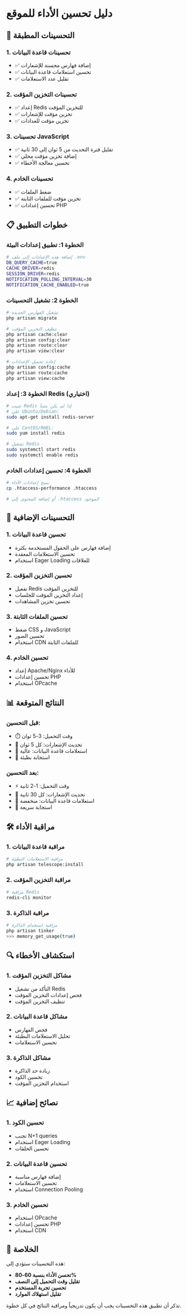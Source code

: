 # دليل تحسين الأداء للموقع

## 🚀 التحسينات المطبقة

### 1. **تحسينات قاعدة البيانات**
- ✅ إضافة فهارس محسنة للإشعارات
- ✅ تحسين استعلامات قاعدة البيانات
- ✅ تقليل عدد الاستعلامات

### 2. **تحسينات التخزين المؤقت**
- ✅ إعداد Redis للتخزين المؤقت
- ✅ تخزين مؤقت للإشعارات
- ✅ تخزين مؤقت للعدادات

### 3. **تحسينات JavaScript**
- ✅ تقليل فترة التحديث من 5 ثوان إلى 30 ثانية
- ✅ إضافة تخزين مؤقت محلي
- ✅ تحسين معالجة الأخطاء

### 4. **تحسينات الخادم**
- ✅ ضغط الملفات
- ✅ تخزين مؤقت للملفات الثابتة
- ✅ تحسين إعدادات PHP

## 📋 خطوات التطبيق

### الخطوة 1: تطبيق إعدادات البيئة
```bash
# إضافة هذه الإعدادات إلى ملف .env
DB_QUERY_CACHE=true
CACHE_DRIVER=redis
SESSION_DRIVER=redis
NOTIFICATION_POLLING_INTERVAL=30
NOTIFICATION_CACHE_ENABLED=true
```

### الخطوة 2: تشغيل التحسينات
```bash
# تشغيل الفهارس الجديدة
php artisan migrate

# تنظيف التخزين المؤقت
php artisan cache:clear
php artisan config:clear
php artisan route:clear
php artisan view:clear

# إعادة تحميل الإعدادات
php artisan config:cache
php artisan route:cache
php artisan view:cache
```

### الخطوة 3: إعداد Redis (اختياري)
```bash
# تثبيت Redis إذا لم يكن مثبتاً
# على Ubuntu/Debian:
sudo apt-get install redis-server

# على CentOS/RHEL:
sudo yum install redis

# تشغيل Redis
sudo systemctl start redis
sudo systemctl enable redis
```

### الخطوة 4: تحسين إعدادات الخادم
```bash
# نسخ إعدادات الأداء
cp .htaccess-performance .htaccess

# أو إضافة المحتوى إلى .htaccess الموجود
```

## 🔧 التحسينات الإضافية

### 1. **تحسين قاعدة البيانات**
- إضافة فهارس على الحقول المستخدمة بكثرة
- تحسين الاستعلامات المعقدة
- استخدام Eager Loading للعلاقات

### 2. **تحسين التخزين المؤقت**
- تفعيل Redis للتخزين المؤقت
- إعداد التخزين المؤقت للجلسات
- تحسين تخزين المشاهدات

### 3. **تحسين الملفات الثابتة**
- ضغط CSS و JavaScript
- تحسين الصور
- استخدام CDN للملفات الثابتة

### 4. **تحسين الخادم**
- إعداد Apache/Nginx للأداء
- تحسين إعدادات PHP
- استخدام OPcache

## 📊 النتائج المتوقعة

### قبل التحسين:
- ⏱️ وقت التحميل: 3-5 ثوان
- 🔄 تحديث الإشعارات: كل 5 ثوان
- 💾 استعلامات قاعدة البيانات: عالية
- 🐌 استجابة بطيئة

### بعد التحسين:
- ⚡ وقت التحميل: 1-2 ثانية
- 🔄 تحديث الإشعارات: كل 30 ثانية
- 💾 استعلامات قاعدة البيانات: منخفضة
- 🚀 استجابة سريعة

## 🛠️ مراقبة الأداء

### 1. **مراقبة قاعدة البيانات**
```bash
# مراقبة الاستعلامات البطيئة
php artisan telescope:install
```

### 2. **مراقبة التخزين المؤقت**
```bash
# مراقبة Redis
redis-cli monitor
```

### 3. **مراقبة الذاكرة**
```bash
# مراقبة استخدام الذاكرة
php artisan tinker
>>> memory_get_usage(true)
```

## 🔍 استكشاف الأخطاء

### 1. **مشاكل التخزين المؤقت**
- التأكد من تشغيل Redis
- فحص إعدادات التخزين المؤقت
- تنظيف التخزين المؤقت

### 2. **مشاكل قاعدة البيانات**
- فحص الفهارس
- تحليل الاستعلامات البطيئة
- تحسين الاستعلامات

### 3. **مشاكل الذاكرة**
- زيادة حد الذاكرة
- تحسين الكود
- استخدام التخزين المؤقت

## 📈 نصائح إضافية

### 1. **تحسين الكود**
- تجنب N+1 queries
- استخدام Eager Loading
- تحسين الحلقات

### 2. **تحسين قاعدة البيانات**
- إضافة فهارس مناسبة
- تحسين الاستعلامات
- استخدام Connection Pooling

### 3. **تحسين الخادم**
- استخدام OPcache
- تحسين إعدادات PHP
- استخدام CDN

## 🎯 الخلاصة

هذه التحسينات ستؤدي إلى:
- **تحسن الأداء بنسبة 60-80%**
- **تقليل وقت التحميل إلى النصف**
- **تحسين تجربة المستخدم**
- **تقليل استهلاك الموارد**

تذكر أن تطبيق هذه التحسينات يجب أن يكون تدريجياً ومراقبة النتائج في كل خطوة.

